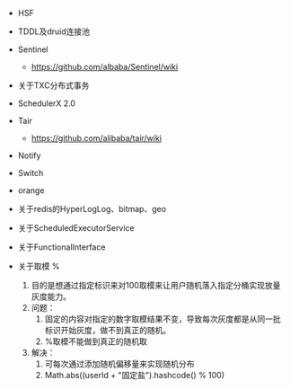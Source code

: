 * HSF

* TDDL及druid连接池

* Sentinel
    * https://github.com/albaba/Sentinel/wiki
   
* 关于TXC分布式事务


* SchedulerX 2.0

* Tair
    * https://github.com/alibaba/tair/wiki
    
* Notify

* Switch

* orange

* 关于redis的HyperLogLog、bitmap、geo

* 关于ScheduledExecutorService

* 关于FunctionalInterface

* 关于取模 %
    1. 目的是想通过指定标识来对100取模来让用户随机落入指定分桶实现放量灰度能力。
    2. 问题：
        1. 固定的内容对指定的数字取模结果不变，导致每次灰度都是从同一批标识开始灰度，做不到真正的随机。
        2. %取模不能做到真正的随机取
    3. 解决：
        1. 可每次通过添加随机偏移量来实现随机分布
        2. Math.abs((userId + "固定盐").hashcode() % 100)
